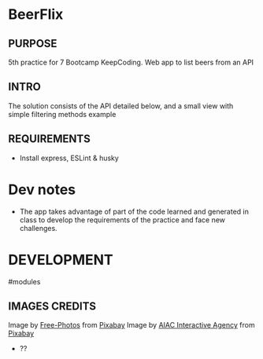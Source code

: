 # BeerFlix


## PURPOSE
5th practice for 7 Bootcamp KeepCoding. Web app to list beers from an API

## INTRO
The solution consists of the API detailed below, and a small view with simple filtering methods example

## REQUIREMENTS
* Install express, ESLint & husky
# Dev notes
* The app takes advantage of part of the code learned and generated in class to develop the requirements of the practice and face new challenges.

# DEVELOPMENT
#modules


## IMAGES CREDITS
Image by <a href="https://pixabay.com/users/Free-Photos-242387/?utm_source=link-attribution&amp;utm_medium=referral&amp;utm_campaign=image&amp;utm_content=839865">Free-Photos</a> from <a href="https://pixabay.com/?utm_source=link-attribution&amp;utm_medium=referral&amp;utm_campaign=image&amp;utm_content=839865">Pixabay</a>
Image by <a href="https://pixabay.com/users/aiacPL-15853/?utm_source=link-attribution&amp;utm_medium=referral&amp;utm_campaign=image&amp;utm_content=199650">AIAC Interactive Agency</a> from <a href="https://pixabay.com/?utm_source=link-attribution&amp;utm_medium=referral&amp;utm_campaign=image&amp;utm_content=199650">Pixabay</a>

* ??